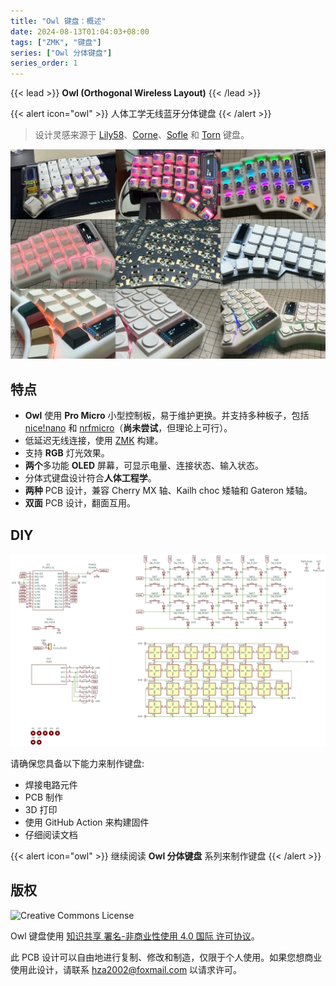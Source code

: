```yaml
---
title: "Owl 键盘：概述"
date: 2024-08-13T01:04:03+08:00
tags: ["ZMK", "键盘"]
series: ["Owl 分体键盘"]
series_order: 1
---
```


{{< lead >}}
**Owl (Orthogonal Wireless Layout)**
{{< /lead >}}

{{< alert icon="owl" >}} 人体工学无线蓝牙分体键盘 {{< /alert >}}

> 设计灵感来源于 [Lily58](https://github.com/kata0510/Lily58)、[Corne](https://github.com/foostan/crkbd)、[Sofle](https://github.com/josefadamcik/SofleKeyboard) 和 [Torn](https://github.com/rtitmuss/torn) 键盘。

![gallery](gallery.webp)

## 特点

- **Owl** 使用 **Pro Micro** 小型控制板，易于维护更换。并支持多种板子，包括 [nice!nano](https://nicekeyboards.com/nice-nano) 和 [nrfmicro](https://github.com/joric/nrfmicro/)（**尚未尝试**，但理论上可行）。
- 低延迟无线连接，使用 [ZMK](https://github.com/zmkfirmware/zmk) 构建。
- 支持 **RGB** 灯光效果。
- **两个**多功能 **OLED** 屏幕，可显示电量、连接状态、输入状态。
- 分体式键盘设计符合**人体工程学**。
- **两种** PCB 设计，兼容 Cherry MX 轴、Kailh choc 矮轴和 Gateron 矮轴。
- **双面** PCB 设计，翻面互用。

## DIY

![schematic](schematic.webp)

请确保您具备以下能力来制作键盘:
- 焊接电路元件
- PCB 制作
- 3D 打印
- 使用 GitHub Action 来构建固件
- 仔细阅读文档

{{< alert icon="owl" >}} 继续阅读 **Owl 分体键盘** 系列来制作键盘 {{< /alert >}}

## 版权

![Creative Commons License](https://i.creativecommons.org/l/by-nc/4.0/88x31.webp)

Owl 键盘使用 [知识共享 署名-非商业性使用 4.0 国际 许可协议](https://creativecommons.org/licenses/by-nc/4.0)。

此 PCB 设计可以自由地进行复制、修改和制造，仅限于个人使用。如果您想商业使用此设计，请联系 hza2002@foxmail.com 以请求许可。
